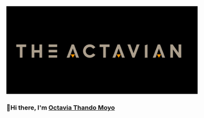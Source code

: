 <img src="/img/actavian.png" width="846px"/>

### 👋Hi there, I'm [Octavia Thando Moyo](https://www.linkedin.com/in/octavia-moyo-563008219/)




<!---
TaviaThando/TaviaThando is a ✨ special ✨ repository because its `README.md` (this file) appears on your GitHub profile.
You can click the Preview link to take a look at your changes.
--->
